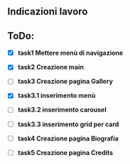 ## Indicazioni lavoro

## ToDo:

- [x] **task1 Mettere menù di navigazione**
- [x] **task2 Creazione main**
- [ ] **task3 Creazione pagina Gallery**
- [x] **task3.1 inserimento menù**
- [ ] **task3.2 inserimento carousel**
- [ ] **task3.3 inserimento grid per card**

- [ ] **task4 Creazione pagina Biografia**
- [ ] **task5 Creazione pagina Credits**